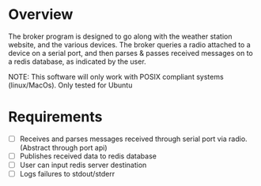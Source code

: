 # Overview

The broker program is designed to go along with the weather station website, and the various devices. The broker queries a radio attached to a device on a serial port, and then parses & passes received messages on to a redis database, as indicated by the user. 

NOTE: This software will only work with POSIX compliant systems (linux/MacOs). Only tested for Ubuntu

# Requirements

- [ ] Receives and parses messages received through serial port via radio. (Abstract through port api)
- [ ] Publishes received data to redis database
- [ ] User can input redis server destination
- [ ] Logs failures to stdout/stderr
